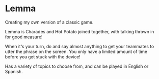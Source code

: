 # Lemma
Creating my own version of a classic game. 

Lemma is Charades and Hot Potato joined together, with talking thrown in for good measure!

 When it's your turn, do and say almost anything to get your teammates to utter the phrase on the screen. You only have a limited amount of time before you get stuck with the device!

 Has a variety of topics to choose from, and can be played in English or Spanish.